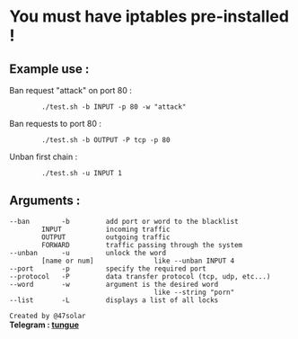 <style>
a::after {
content: "";
display: block;
height: 2px;
background-color: transparent;
}
</style>

# You must have iptables pre-installed !

## Example use :

Ban request "attack" on port 80 :
```
        ./test.sh -b INPUT -p 80 -w "attack"
```
Ban requests to port 80 :
```
        ./test.sh -b OUTPUT -P tcp -p 80
```
Unban first chain :
```
        ./test.sh -u INPUT 1
```
## Arguments :
```
--ban        -b         add port or word to the blacklist
        INPUT           incoming traffic
        OUTPUT          outgoing traffic
        FORWARD         traffic passing through the system
--unban      -u         unlock the word
        [name or num]               like --unban INPUT 4
--port       -p         specify the required port
--protocol   -P         data transfer protocol (tcp, udp, etc...)
--word       -w         argument is the desired word
                                    like --string "porn"
--list       -L         displays a list of all locks
```
```Created by @47solar```
<br><strong>Telegram : <a href="https://t.me/tungueoffensive">tungue</a></strong>
